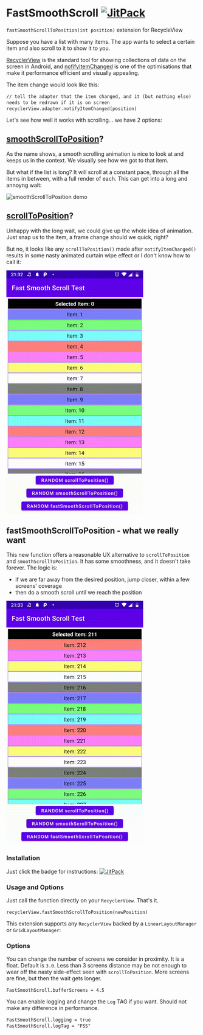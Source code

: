 # FastSmoothScroll [![JitPack](https://jitpack.io/v/rumburake/FastSmoothScroll.svg)](https://jitpack.io/#rumburake/FastSmoothScroll)
`fastSmoothScrollToPosition(int position)` extension for RecycleView

Suppose you have a list with many items. The app wants to select a certain item and also scroll to it to show it to you.

[RecyclerView](https://developer.android.com/guide/topics/ui/layout/recyclerview) is the standard tool for showing collections of data on the screen in Android, and [nofifyItemChanged](https://developer.android.com/reference/androidx/recyclerview/widget/RecyclerView.Adapter#notifyItemChanged(int)) is one of the optimisations that make it performance efficient and visually appealing.

The item change would look like this:

```
// tell the adapter that the item changed, and it (but nothing else) needs to be redrawn if it is on screen
recyclerView.adapter.notifyItemChanged(position)
```

Let's see how well it works with scrolling... we have 2 options:

## [smoothScrollToPosition](https://developer.android.com/reference/androidx/recyclerview/widget/RecyclerView#smoothScrollToPosition(int))?

As the name shows, a smooth scrolling animation is nice to look at and keeps us in the context. We visually see how we got to that item.

But what if the list is long? It will scroll at a constant pace, through all the items in between, with a full render of each. This can get into a long and annoyng wait:

![smoothScrollToPosition demo](https://raw.githubusercontent.com/rumburake/rumburake/main/smoothScrollToPosition.gif)

## [scrollToPosition](https://developer.android.com/reference/androidx/recyclerview/widget/RecyclerView#scrollToPosition(int))?

Unhappy with the long wait, we could give up the whole idea of animation. Just snap us to the item, a frame change should we quick, right?

But no, it looks like any `scrollToPosition()` made after `notifyItemChanged()` results in some nasty animated curtain wipe effect or I don't know how to call it:

![scrollToPosition demo](https://raw.githubusercontent.com/rumburake/rumburake/main/scrollToPosition.gif)

## fastSmoothScrollToPosition - what we really want

This new function offers a reasonable UX alternative to `scrollToPosition` and `smoothScrollToPosition`. It has some smoothness, and it doesn't take forever. The logic is:
 - if we are far away from the desired position, jump closer, within a few screens' coverage
 - then do a smooth scroll until we reach the position
 
![fastSmoothScrollToPosition demo](https://raw.githubusercontent.com/rumburake/rumburake/main/fastSmoothScrollToPosition.gif)

### Installation

Just click the badge for instructions: [![JitPack](https://jitpack.io/v/rumburake/FastSmoothScroll.svg)](https://jitpack.io/#rumburake/FastSmoothScroll)

### Usage and Options

Just call the function directly on your `RecyclerView`. That's it.

```
recyclerView.fastSmoothScrollToPosition(newPosition)
```

This extension supports any `RecyclerView` backed by a `LinearLayoutManager` or `GridLayoutManager`:

### Options

You can change the number of screens we consider in proximity. It is a float. Default is `3.0`. Less than 3 screens distance may be not enough to wear off the nasty side-effect seen with `scrollToPosition`. More screens are fine, but then the wait gets longer.

```
FastSmoothScroll.bufferScreens = 4.5
```

You can enable logging and change the `Log` TAG if you want. Should not make any difference in performance.

```
FastSmoothScroll.logging = true
FastSmoothScroll.logTag = "FSS"
```
